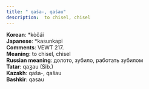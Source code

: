 ```yaml
---
title: " qaša-, qašau"
description:  to chisel, chisel
---
```


<strong>Korean</strong>:  *kòčái<br>
<strong>Japanese</strong>:  *kasunkapi<br>
<strong>Comments</strong>:  VEWT 217.<br>
<strong>Meaning</strong>:  to chisel, chisel<br>
<strong>Russian meaning</strong>:  долото, зубило, работать зубилом<br>
<strong>Tatar</strong>:  qaʒau (Sib.)<br>
<strong>Kazakh</strong>:  qaša-, qašau<br>
<strong>Bashkir</strong>:  qasau<br>


